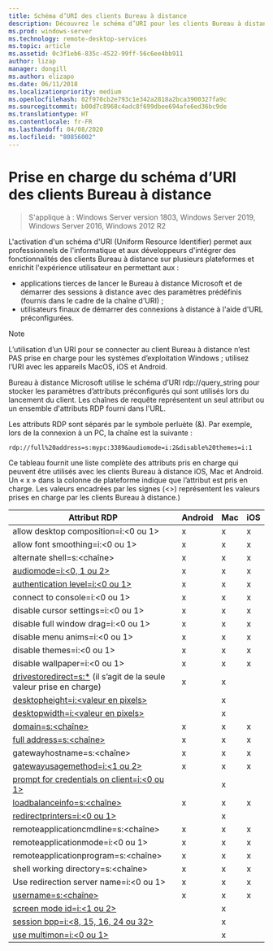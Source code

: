 ```yaml
---
title: Schéma d’URI des clients Bureau à distance
description: Découvrez le schéma d’URI pour les clients Bureau à distance
ms.prod: windows-server
ms.technology: remote-desktop-services
ms.topic: article
ms.assetid: 0c3f1eb6-835c-4522-99ff-56c6ee4bb911
author: lizap
manager: dongill
ms.author: elizapo
ms.date: 06/11/2018
ms.localizationpriority: medium
ms.openlocfilehash: 02f970cb2e793c1e342a2818a2bca3900327fa9c
ms.sourcegitcommit: b00d7c8968c4adc8f699dbee694afe6ed36bc9de
ms.translationtype: HT
ms.contentlocale: fr-FR
ms.lasthandoff: 04/08/2020
ms.locfileid: "80856002"
---
```

# <a name="remote-desktop-client-universal-resource-identifier-uri-scheme-support"></a>Prise en charge du schéma d’URI des clients Bureau à distance

>S'applique à : Windows Server version 1803, Windows Server 2019, Windows Server 2016, Windows 2012 R2

L'activation d'un schéma d'URI (Uniform Resource Identifier) permet aux professionnels de l'informatique et aux développeurs d'intégrer des fonctionnalités des clients Bureau à distance sur plusieurs plateformes et enrichit l'expérience utilisateur en permettant aux : 

- applications tierces de lancer le Bureau à distance Microsoft et de démarrer des sessions à distance avec des paramètres prédéfinis (fournis dans le cadre de la chaîne d'URI) ;
- utilisateurs finaux de démarrer des connexions à distance à l'aide d'URL préconfigurées.

>[!NOTE]
> L’utilisation d’un URI pour se connecter au client Bureau à distance n’est PAS prise en charge pour les systèmes d’exploitation Windows ; utilisez l’URI avec les appareils MacOS, iOS et Android.

Bureau à distance Microsoft utilise le schéma d’URI rdp://query_string pour stocker les paramètres d’attributs préconfigurés qui sont utilisés lors du lancement du client. Les chaînes de requête représentent un seul attribut ou un ensemble d'attributs RDP fourni dans l'URL. 

Les attributs RDP sont séparés par le symbole perluète (&). Par exemple, lors de la connexion à un PC, la chaîne est la suivante :

```
rdp://full%20address=s:mypc:3389&audiomode=i:2&disable%20themes=i:1
```

Ce tableau fournit une liste complète des attributs pris en charge qui peuvent être utilisés avec les clients Bureau à distance iOS, Mac et Android. Un « x » dans la colonne de plateforme indique que l’attribut est pris en charge. Les valeurs encadrées par les signes (<>) représentent les valeurs prises en charge par les clients Bureau à distance.)

| **Attribut RDP**                                           | **Android** | **Mac** | **iOS** |
|---------------------------------------------------------|---------|-----|-----|
| allow desktop composition=i:&lt;0 ou 1&gt;                    | x       | x   | x   |
| allow font smoothing=i:<0 ou 1&gt;                         | x       | x   | x   |
| alternate shell=s:&lt;chaîne&gt;                              | x       | x   | x   |
| [audiomode=i:&lt;0, 1 ou 2&gt;](https://technet.microsoft.com/library/ff393707.aspx)                                | x       | x   | x   |
| [authentication level=i:&lt;0 ou 1&gt;](https://technet.microsoft.com/library/ff393709.aspx)                         | x       | x   | x   |
| connect to console=i:&lt;0 ou 1&gt;                           | x       | x   | x   |
| disable cursor settings=i:&lt;0 ou 1&gt;                      | x       | x   | x   |
| disable full window drag=i:&lt;0 ou 1&gt;                     | x       | x   | x   |
| disable menu anims=i:&lt;0 ou 1&gt;                           | x       | x   | x   |
| disable themes=i:&lt;0 ou 1&gt;                               | x       | x   | x   |
| disable wallpaper=i:&lt;0 ou 1&gt;                            | x       | x   | x   |
| [drivestoredirect=s:*](https://technet.microsoft.com/library/ff393728(v=ws.10).aspx) (il s’agit de la seule valeur prise en charge) | x       | x   |     |
| [desktopheight=i:&lt;valeur en pixels&gt;](https://technet.microsoft.com/library/ff393702.aspx)                       |         | x   |     |
| [desktopwidth=i:&lt;valeur en pixels&gt;](https://technet.microsoft.com/library/ff393697.aspx)                        |         | x   |     |
| [domain=s:&lt;chaîne&gt;](https://technet.microsoft.com/library/ff393673.aspx)                           | x | x | x |
| [full address=s:&lt;chaîne&gt;](https://technet.microsoft.com/library/ff393661.aspx)                     | x | x | x |
| gatewayhostname=s:&lt;chaîne&gt;                  | x | x | x |
| [gatewayusagemethod=i:&lt;1 ou 2&gt;](https://msdn.microsoft.com/aa381329.aspx)               | x | x | x |
| [prompt for credentials on client=i:&lt;0 ou 1&gt;](https://technet.microsoft.com/library/ff393660(v=ws.10).aspx) |   | x |   |
| [loadbalanceinfo=s:&lt;chaîne&gt;](https://technet.microsoft.com/library/ff393684.aspx)                  | x | x | x |
| [redirectprinters=i:&lt;0 ou 1&gt;](https://technet.microsoft.com/library/ff393671(v=ws.10).aspx)                 |   | x |   |
| remoteapplicationcmdline=s:&lt;chaîne&gt;         | x | x | x |
| remoteapplicationmode=i:&lt;0 ou 1&gt;            | x | x | x |
| remoteapplicationprogram=s:&lt;chaîne&gt;         | x | x | x |
| shell working directory=s:&lt;chaîne&gt;          | x | x | x |
| Use redirection server name=i:&lt;0 ou 1&gt;      | x | x | x |
| [username=s:&lt;chaîne&gt;](https://technet.microsoft.com/library/ff393678.aspx)                         | x | x | x |
| [screen mode id=i:&lt;1 ou 2&gt;](https://technet.microsoft.com/library/ff393692.aspx)                   |   | x |   |
| [session bpp=i:&lt;8, 15, 16, 24 ou 32&gt;](https://technet.microsoft.com/library/ff393680.aspx)        |   | x |   |
| [use multimon=i:&lt;0 ou 1&gt;](https://technet.microsoft.com/library/ff393695(v=ws.10).aspx)          |   | x |   |
